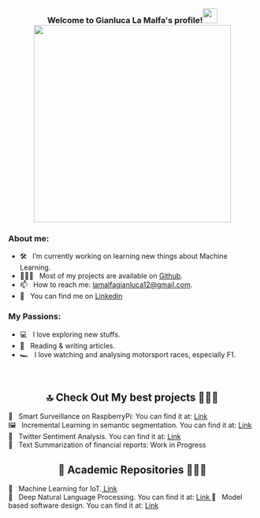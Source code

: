 <h3 align="center">
  Welcome to Gianluca La Malfa's profile!<img src="https://user-images.githubusercontent.com/66356627/141089316-4fe9d01b-8d20-4732-8dee-a13582771302.gif" width="30">
  <br/>

  <img src="https://user-images.githubusercontent.com/66356627/141088807-30410fcb-59c5-4080-adce-657a8908c093.gif" width="400">
</h3>


### About me:

- 🛠 &nbsp; I’m currently working on learning new things about Machine Learning.
- 👨🏻‍💻 &nbsp; Most of my projects are available on [Github](https://github.com/GianlucaLM-1).
- 📫 &nbsp; How to reach me: lamalfagianluca12@gmail.com.
- 💼 &nbsp; You can find me on <a href="https://www.linkedin.com/in/gianluca-la-malfa-a748ba1b8/"> Linkedin </a>

### My Passions:

- 💻 &nbsp; I love exploring new stuffs.
- 📰 &nbsp; Reading & writing articles.
- 🏎 &nbsp; I love watching and analysing motorsport races, especially F1.

<br/>

<h2  align="center">🔝 Check Out My best projects 👨🏻‍💻 </h2>
  🚨 &nbsp; Smart Surveillance on RaspberryPi: You can find it at: <a href="https://github.com/GianlucaLM-1/smart-surveillance-raspberrypi"> Link </a>
  <br>
  🖼 &nbsp; Incremental Learning in semantic segmentation. You can find it at: <a href="https://github.com/GianlucaLM-1/incremental-learning-semantic-segmentation"> Link </a><br>
  🐥 &nbsp; Twitter Sentiment Analysis. You can find it at: <a href="https://github.com/GianlucaLM-1/Twitter-Sentiment-Analysis"> Link </a><br>
  📖 &nbsp; Text Summarization of financial reports: Work in Progress<br>

<h2  align="center">📕 Academic Repositories 👨🏻‍💻 </h2>
 📗 &nbsp; Machine Learning for IoT.<a href="https://github.com/GianlucaLM-1/ML-for-IoT-works"> Link </a>
 <br>
 📙 &nbsp; Deep Natural Language Processing. You can find it at: <a href="https://github.com/GianlucaLM-1/NLP-Works"> Link </a>
 📘 &nbsp; Model based software design. You can find it at: <a href=" https://github.com/GianlucaLM-1/Model-based-software-design-"> Link </a>
 

  
  




